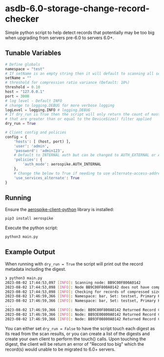 # asdb-6.0-storage-change-record-checker
Simple python script to help detect records that potentially may be too big when upgrading from servers pre-6.0 to servers 6.0+.

## Tunable Variables
```python
# Define globals
namespace = "test"
# If setName is an empty string then it will default to scanning all sets in the namespace
setName = ""
# threshold for compression ratio variance (Default: 10%)
threshold = 0.10
host = "127.0.0.1"
port = 3000
# log level - Default INFO
# change to logging.DEBUG for more verbose logging
logLevel = logging.INFO # logging.DEBUG
# If dry_run is True then the script will only return the count of master objects on each node
# that are greater than or equal to the DeviceSize() filter applied
dry_run = True

# Client config and policies
config = {
    'hosts': [ (host, port) ],
    'user': 'admin',
    'password': 'admin123',
    # Default to INTERNAL auth but can be changed to AUTH_EXTERNAL or AUTH_EXTERNAL_INSECURE if needed (e.g. LDAP) 
    'policies': {
        'auth_mode': aerospike.AUTH_INTERNAL
    },
    # Change the below to True if needing to use alternate-access-address
    'use_services_alternate': True
}
```

## Running
Ensure the [aerospike-client-python](https://github.com/aerospike/aerospike-client-python) library is installed:
```bash
pip3 install aerospike
```

Execute the python script:
```bash
python3 main.py
```

## Example Output
When running with `dry_run = True` the script will print out the record metadata including the digest. 
```bash
❯ python3 main.py
2023-08-02 17:44:53,097 [INFO]: Scanning node: BB9C00F800A0142
2023-08-02 17:44:53,098 [INFO]: Node BB9C00F800A0142 does not have compression enabled.
2023-08-02 17:44:53,098 [INFO]: Checking for records of compressed size larger than 1048560 bytes
2023-08-02 17:46:59,366 [INFO]: Namespace: bar, Set: testset, Primary Key: None, Digest: fe0f17700e1b7fcc82401b535f7933667634f8bf
2023-08-02 17:46:59,366 [INFO]: Namespace: bar, Set: testset, Primary Key: None, Digest: fe0f14b652ecbaf4afc46de605d7a4a0b6452f3a
...
2023-08-02 17:46:59,366 [INFO]: Node: BB9C00F800A0142 Returned Record Count: 328633
2023-08-02 17:46:59,366 [INFO]: Node: BB93E00800A0142 Returned Record Count: 330107
2023-08-02 17:46:59,366 [INFO]: Node: BB93F00800A0142 Returned Record Count: 329541
```

You can either set `dry_run = False` to have the script touch each digest as its read from the scan results, or you can create a list of the digests and create your own client to perform the touch() calls.
Upon touching the digest, the client will be return an error of "Record too big" which the record(s) would unable to be migrated to 6.0+ servers.
